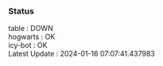 ### Status


table : DOWN  
hogwarts : OK  
icy-bot : OK  
Latest Update : 2024-01-16 07:07:41.437983
